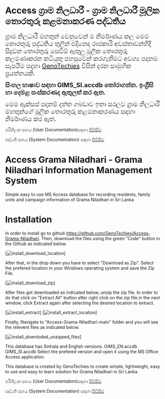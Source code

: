 # Access ග්&zwj;රාම නිලධාරී - ග්&zwj;රාම නිලධාරී මූලික තොරතුරු කළමනාකරණ පද්ධතිය

<p><span style="font-size:20px">ග්&zwj;රාම නිලධාරී මහතුන් වෙනුවෙන් ම නිර්මාණය කල මෙම තොරතුරු පද්ධතිය තුලින් එදිනෙදා රාජකාරි අවස්තාවන්හිදී සිදුවන තොරතුරු සෙවීම් ඇතුලු මූලික තොරතුරු කලමණාකරන කටියුතු පහසුවෙන් කරගැනීමට අවශ්&zwj;ය පදනම සැපයීම සදහා <a href="https://github.com/GenoTechies">GenoTechies</a> විසින් දරන සාමුහික ප්&zwj;රයත්නයකි.</span></p>


<p><span style="font-size:20px"><strong>සිංහල භාෂාව සඳහා GIMS_SI.accdb තෝරාගන්න. ඉංග්&zwj;රීසි හා දෙමළ සංස්කරණද ඇතුලත් කර ඇත.</strong></span></p>

<p><span style="font-size:20px">මෙම ඇක්සස් පදනම් දත්ත ගබඩාව ඉතා සරලව ග්&zwj;රාම නිලධාරී මහතුන්ගේ මූලික තොරතුරු කළමනාකරණය සඳහා නිර්මාණය කර ඇත.</span></p>

<p>පරිශීලක සහය (User Documentation)සඳහා  <a href="./user_documentation.html"><u><span style="font-size:20px"><strong></strong></span></u>පිවිසීම </a></p>
<p>පද්ධති සහය (System Documentation) සඳහා  <a href="./system_documentation.htm"><u><span style="font-size:20px"><strong></strong></span></u>පිවිසීම </a></p>



# Access Grama Niladhari - Grama Niladhari Information Management System
Simple easy to use MS Access database for recording residents, family units and campaign information of Grama Niladhari in Sri Lanka

# Installation

In order to install go to github https://github.com/GenoTechies/Access-Grama-Niladhari. Then, download the files using the green "Code" button in the Github as indicated below.

[![install_download_location](https://genotechies.github.io/Access-Grama-Niladhari/install_download_location.jpg)]

After that, in the drop down you have to select "Download as Zip". Select the prefered location in your Windows operating system and save the Zip File.

[![install_download_zip](https://genotechies.github.io/Access-Grama-Niladhari/install_download_zip.jpg)]

After files got downloaded as indicated below, unzip the zip file. In order to do that click on "Extract All" button after right click on the zip file.in the next window, click Extract again after selecting the desired location to extract.

[![install_extract](https://genotechies.github.io/Access-Grama-Niladhari/install_extract.jpg)]
[![install_extract_location](https://genotechies.github.io/Access-Grama-Niladhari/install_extract_location.jpg)]

Finally, Navigate to "Access-Grama-Niladhari-main" folder  and you will see the relevent files as indicated below.


[![install_downloded_unzipped_files](https://genotechies.github.io/Access-Grama-Niladhari/install_downloded_unzipped_files.jpg)]

This database has Sinhala and English versions.
GIMS_EN.accdb
GIMS_SI.accdb
Select the prefered version and open it using the MS Office Access application.

This database is created by GenoTechies to create simple, lightweight, easy to use and easy to learn solution for Grama Niladhari in Sri Lanka.

<p>පරිශීලක සහය (User Documentation)සඳහා  <a href="./user_documentation.html"><u><span style="font-size:20px"><strong></strong></span></u>පිවිසීම </a></p>
<p>පද්ධති සහය (System Documentation) සඳහා  <a href="./system_documentation.htm"><u><span style="font-size:20px"><strong></strong></span></u>පිවිසීම </a></p>





